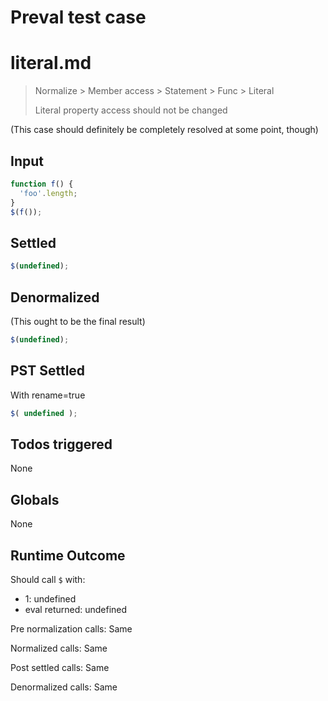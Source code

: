 # Preval test case

# literal.md

> Normalize > Member access > Statement > Func > Literal
>
> Literal property access should not be changed

(This case should definitely be completely resolved at some point, though)

## Input

`````js filename=intro
function f() {
  'foo'.length;
}
$(f());
`````


## Settled


`````js filename=intro
$(undefined);
`````


## Denormalized
(This ought to be the final result)

`````js filename=intro
$(undefined);
`````


## PST Settled
With rename=true

`````js filename=intro
$( undefined );
`````


## Todos triggered


None


## Globals


None


## Runtime Outcome


Should call `$` with:
 - 1: undefined
 - eval returned: undefined

Pre normalization calls: Same

Normalized calls: Same

Post settled calls: Same

Denormalized calls: Same
